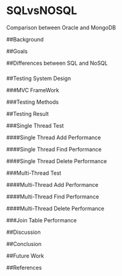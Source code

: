 # SQLvsNOSQL
Comparison between Oracle and MongoDB

##Background

##Goals

##Differences between SQL and NoSQL

###


###


##Testing System Design

###MVC FrameWork

###Testing Methods

##Testing Result

###Single Thread Test

####Single Thread Add Performance

####Single Thread Find Performance

####Single Thread Delete Performance

###Multi-Thread Test

####Multi-Thread Add Performance

####Multi-Thread Find Performance

####Multi-Thread Delete Performance

###Join Table Performance


##Discussion

##Conclusion

##Future Work

##References



